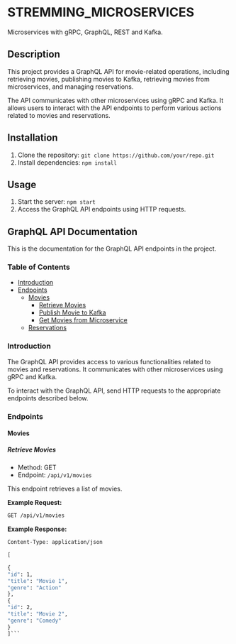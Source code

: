 # STREMMING_MICROSERVICES

Microservices with gRPC, GraphQL, REST and Kafka.

## Description

This project provides a GraphQL API for movie-related operations, including retrieving movies, publishing movies to Kafka, retrieving movies from microservices, and managing reservations.

The API communicates with other microservices using gRPC and Kafka. It allows users to interact with the API endpoints to perform various actions related to movies and reservations.

## Installation

1. Clone the repository: `git clone https://github.com/your/repo.git`
2. Install dependencies: `npm install`

## Usage

1. Start the server: `npm start`
2. Access the GraphQL API endpoints using HTTP requests.

## GraphQL API Documentation

This is the documentation for the GraphQL API endpoints in the project.

### Table of Contents

- [Introduction](#introduction)
- [Endpoints](#endpoints)
  - [Movies](#movies)
    - [Retrieve Movies](#retrieve-movies)
    - [Publish Movie to Kafka](#publish-movie-to-kafka)
    - [Get Movies from Microservice](#get-movies-from-microservice)
  - [Reservations](#reservations)

### Introduction

The GraphQL API provides access to various functionalities related to movies and reservations. It communicates with other microservices using gRPC and Kafka.

To interact with the GraphQL API, send HTTP requests to the appropriate endpoints described below.

### Endpoints

#### Movies

##### Retrieve Movies

- Method: GET
- Endpoint: `/api/v1/movies`

This endpoint retrieves a list of movies.

**Example Request:**

```bash
GET /api/v1/movies
```

**Example Response:**

````HTTP/1.1 200 OK
Content-Type: application/json

[

{
"id": 1,
"title": "Movie 1",
"genre": "Action"
},
{
"id": 2,
"title": "Movie 2",
"genre": "Comedy"
}
]```
````
